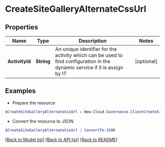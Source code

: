 # CreateSiteGalleryAlternateCssUrl
## Properties

Name | Type | Description | Notes
------------ | ------------- | ------------- | -------------
**ActivityId** | **String** | An unique identifier for the activity which can be used to find configuration in the dynamic service if it is assign by IT | [optional] 

## Examples

- Prepare the resource
```powershell
$CreateSiteGalleryAlternateCssUrl = New-Cloud.Governance.ClientCreateSiteGalleryAlternateCssUrl  -ActivityId null
```

- Convert the resource to JSON
```powershell
$CreateSiteGalleryAlternateCssUrl | ConvertTo-JSON
```

[[Back to Model list]](../README.md#documentation-for-models) [[Back to API list]](../README.md#documentation-for-api-endpoints) [[Back to README]](../README.md)

